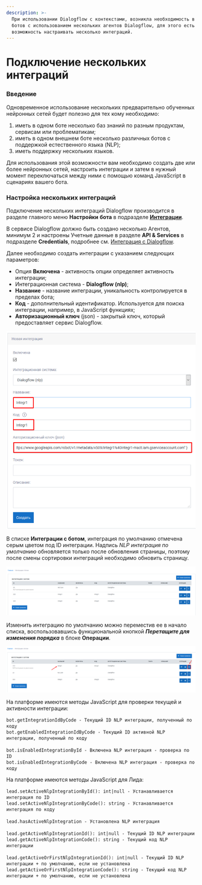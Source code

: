 ```yaml
---
description: >-
  При использовании Dialogflow с контекстами, возникла необходимость в создании
  ботов с использованием нескольких агентов Dialogflow, для этого есть
  возможность настраивать несколько интеграций.
---
```


# Подключение нескольких интеграций

### Введение

Одновременное использование нескольких предварительно обученных нейронных сетей будет полезно для тех кому необходимо: 

1. иметь в одном боте несколько баз знаний по разным продуктам, сервисам или проблематикам;
2. иметь в одном внешнем боте несколько различных ботов с поддержкой естественного языка \(NLP\);
3. иметь поддержку нескольких языков.

Для использования этой возможности вам необходимо создать две или более нейронных сетей, настроить интеграции и затем в нужный момент переключаться между ними с помощью команд JavaScript в сценариях вашего бота.

### Настройка нескольких интеграций

Подключение нескольких интеграций Dialogflow производится в разделе главного меню **Настройки** **бота** в подразделе [**Интеграции**](https://app.metabot24.com/bot-integration).

В сервисе Dialogflow должно быть создано несколько Агентов, минимум 2 и настроены Учетные данные в разделе **API & Services** в подразделе **Credentials**, подробнее см. [Интеграция с Dialogflow](https://metabot.gitbook.io/documentation/dialogflow/integraciya-s-dialogflow).

Далее необходимо создать интеграции с указанием следующих параметров:

* Опция **Включена** - активность опции определяет активность интеграции;
* Интеграционная система - **Dialogflow \(nlp\)**;
* **Название** - название интеграции, уникальность контролируется в пределах бота;
* **Код** - дополнительный идентификатор. Используется для поиска интеграции, например, в JavaScript функциях;
* **Авторизационный ключ** \(json\) - закрытый ключ, который предоставляет сервис Dialogflow.

![](../.gitbook/assets/izobrazhenie%20%28457%29.png)

В списке **Интеграции с ботом**, интеграция по умолчанию отмечена серым цветом под ID интеграции. Надпись _NLP интеграция по умолчанию_ обновляется только после обновления страницы, поэтому после смены сортировки интеграций необходимо обновить страницу.

![](../.gitbook/assets/izobrazhenie%20%28464%29.png)

Изменить интеграцию по умолчанию можно переместив ее в начало списка, воспользовавшись функциональной кнопкой _**Перетащите для изменения порядка**_ в блоке **Операции**.

![](../.gitbook/assets/izobrazhenie%20%28463%29.png)

На платформе имеются методы JavaScript для проверки текущей и активности интеграции:

```text
bot.getIntegrationIdByCode - Текущий ID NLP интеграции, полученный по коду
bot.getEnabledIntegrationIdByCode - Текущий ID активной NLP интеграции, полученный по коду

bot.isEnabledIntegrationById - Включена NLP интеграция - проверка по ID
bot.isEnabledIntegrationByCode - Включена NLP интеграция - проверка по коду
```

На платформе имеются методы JavaScript для Лида:

```text
lead.setActiveNlpIntegrationById(): int|null - Устанавливается интеграция по ID
lead.setActiveNlpIntegrationByCode(): string - Устанавливается интеграция по коду

lead.hasActiveNlpIntegration - Установлена NLP интеграция

lead.getActiveNlpIntegrationId(): int|null - Текущий ID NLP интеграции
lead.getActiveNlpIntegrationCode(): string - Текущий код NLP интеграции

lead.getActiveOrFirstNlpIntegrationId(): int|null - Текущий ID NLP интеграции + по умолчанию, если не установлена
lead.getActiveOrFirstNlpIntegrationCode(): string - Текущий код NLP интеграции + по умолчанию, если не установлена
```



